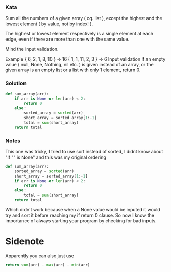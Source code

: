 ### Kata
Sum all the numbers of a given array ( cq. list ), except the highest and the lowest element ( by value, not by index! ).

The highest or lowest element respectively is a single element at each edge, even if there are more than one with the same value.

Mind the input validation.

Example
{ 6, 2, 1, 8, 10 } => 16
{ 1, 1, 11, 2, 3 } => 6
Input validation
If an empty value ( null, None, Nothing, nil etc. ) is given instead of an array, or the given array is an empty list or a list with only 1 element, return 0.

### Solution
```Python
def sum_array(arr):
    if arr is None or len(arr) < 2:
        return 0
    else:
        sorted_array = sorted(arr)
        short_array = sorted_array[1:-1]
        total = sum(short_array)
    return total
```
### Notes
This one was tricky, I tried to use sort instead of sorted, I didnt know about "if "" is None" and this was my original ordering
```Python
def sum_array(arr):
    sorted_array = sorted(arr)
    short_array = sorted_array[1:-1]
    if arr is None or len(arr) < 2:
        return 0
    else:
        total = sum(short_array)
    return total
```
Which didn't work because when a None value would be inputed it would try and sort it before reaching my if return 0 clause. So now I know the importance of always starting your program by checking for bad inputs.


# Sidenote
Apparently you can also just use 
```Python
return sum(arr) - max(arr) - min(arr)
```
